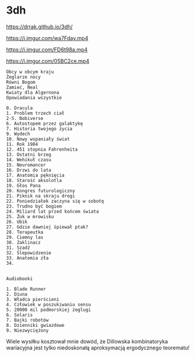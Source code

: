 # 3dh
https://drrak.github.io/3dh/

https://i.imgur.com/wa7Fday.mp4

https://i.imgur.com/FD6t98a.mp4

https://i.imgur.com/05BC2ce.mp4

```
Obcy w obcym kraju  
Żeglarze nocy  
Równi Bogom  
Zamieć, Neal  
Kwiaty dla Algernona  
Opowiadania wszystkie 

0. Dracula
1. Problem trzech ciał
2-5. Bobiverse
6. Autostopem przez galaktykę
7. Historia twojego życia
9. Wydech
10. Nowy wspaniały świat
11. Rok 1984
12. 451 stopnia Fahrenheita
13. Ostatni brzeg
14. Wehikuł czasu
15. Neuromancer
16. Drzwi do lata
17. Anatomia pęknięcia
18. Starość aksolotla
19. Głos Pana
20. Kongres futurologiczny
21. Piknik na skraju drogi
22. Poniedziałek zaczyna się w sobotę
23. Trudno być bogiem
24. Miliard lat przed końcem świata
25. Żuk w mrowisku
26. Ubik
27. Gdzie dawniej śpiewał ptak?
28. Terapeutka
29. Ciemny las
30. Zaklinacz
31. Szadź
32. Ślepowidzenie
33. Anatomia zła
34. 


Audiobooki

1. Blade Runner
2. Diuna
3. Władca pierścieni
4. Człowiek w poszukiwaniu sensu
5. 20000 mil podmorskiej żeglugi
6. Solaris
7. Bajki robotów
8. Dzienniki gwiazdowe
9. Niezwyciężony
```
Wiele wysiłku kosztował mnie dowód, że Dillowska kombinatoryka wariacyjna jest tylko niedoskonałą aproksymacją ergodycznego teorematu!
